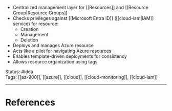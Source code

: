 - Centralized management layer for [[Resources]] and [[Resource Group|Resource Groups]]
- Checks privileges against [[Microsoft Entra ID]] ([[cloud-iam|IAM]] service) for resource:
	- Creation
	- Management
	- Deletion
- ﻿﻿Deploys and manages Azure resource
- ﻿﻿Acts like a pilot for navigating Azure resources
- ﻿﻿Enables template-driven deployments for consistency
- ﻿﻿Allows resource organization using tags

Status: #idea  
Tags: [[az-900]], [[azure]], [[cloud]], [[cloud-monitoring]], [[cloud-iam]]

---
# References